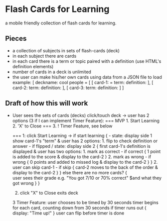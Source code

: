 # Flash Cards for Learning
a mobile friendly collection of flash cards for learning.

## Pieces
- a collection of subjects in sets of flash-cards (deck)
- in each subject there are cards
- in each card there is a term or topic paired with a definition (use HTML's definition elements)
- number of cards in a deck is unlimited
- the user can make his/her own cards using data from a JSON file to load 
    example:
    [ 
        deckname: cool people = [
            [ card-1: = 
                term:
                definition:
            ],
            [ card-2:
                term:
                definition:
            ],
            [ card-3:
                term:
                definition:
            ]
    ]

## Draft of how this will work

- User sees the sets of cards (decks)
    click/touch deck -> user has 2 options (3 if I can implement Timer Feature):
        ===
        MVP
        1. Start Learning
        2. 'X' to Close
        ===
        3. ! Timer Feature, see below
    
    ===
    1: click Start Learning ->
    if start learning {
        - state: display side 1
            show card-1's "term"
            & user has 2 options:
                1. flip to check definition or answer
                    - if flipped / state: display side 2 {
                        first card-1's definition is displayed
                        & user has two options: 
                            1. mark as correct
                                - if correct {
                                    1 point is added to the score
                                    & display to the card-2
                                }
                            2. mark as wrong 
                                - if wrong { 
                                    0 points and added to missed log
                                    & display to the card-2
                                }
                    }
                2. user can skip card-1
                    - if skip {
                        card-2 moves to the back of the order
                        & display to the card-2
                    }
    } else there are no more cards? {  
            user sees their grade e.g. "You got 7/10 or 70% correct"
            $and what they got wrong
        }
    }   
    
    2. click "X" to Close
        exits deck
    
    3 Timer Feature:
        user chooses to be timed by 30 seconds
        timer begins for each card, counting down from 30 seconds
        if timer runs out { display: "Time up!" }
        user can flip before timer is done

